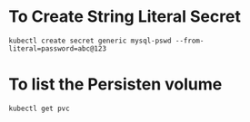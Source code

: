 # To Create String Literal Secret
`kubectl create secret generic mysql-pswd --from-literal=password=abc@123`

# To list the Persisten volume
`kubectl get pvc`
